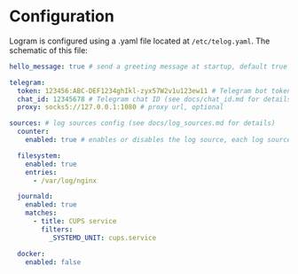 # Configuration

Logram is configured using a .yaml file located at `/etc/telog.yaml`. The schematic of this file:

```yaml
hello_message: true # send a greeting message at startup, default true

telegram:
  token: 123456:ABC-DEF1234ghIkl-zyx57W2v1u123ew11 # Telegram bot token
  chat_id: 12345678 # Telegram chat ID (see docs/chat_id.md for details)
  proxy: socks5://127.0.0.1:1080 # proxy url, optional

sources: # log sources config (see docs/log_sources.md for details)
  counter:
    enabled: true # enables or disables the log source, each log source has this setting, default false

  filesystem:
    enabled: true
    entries:
      - /var/log/nginx

  journald:
    enabled: true
    matches:
      - title: CUPS service
        filters:
          _SYSTEMD_UNIT: cups.service

  docker:
    enabled: false
```

